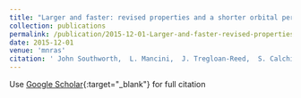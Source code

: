 ```yaml
---
title: "Larger and faster: revised properties and a shorter orbital period for the WASP-57 planetary system from a pro-am collaboration"
collection: publications
permalink: /publication/2015-12-01-Larger-and-faster-revised-properties-and-a-shorter-orbital-period-for-the-WASP-57-planetary-system-from-a-pro-am-collaboration
date: 2015-12-01
venue: 'mnras'
citation: ' John Southworth,  L. Mancini,  J. Tregloan-Reed,  S. Calchi Novati,  S. Ciceri,  G. D&apos;Ago,  L. Delrez,  M. Dominik,  D. Evans,  M. Gillon,  E. Jehin,  U. Jørgensen,  T. Haugbølle,  M. Lendl,  C. Arena,  L. Barbieri,  M. Barbieri,  G. Corfini,  C. Lopresti,  A. Marchini,  G. Marino,  K. Alsubai,  V. Bozza,  D. Bramich,  R. Jaimes,  T. Hinse,  Th. Henning,  M. Hundertmark,  D. Juncher,  H. Korhonen,  A. Popovas,  M. Rabus,  S. Rahvar,  R. Schmidt,  J. Skottfelt,  C. Snodgrass,  D. Starkey,  J. Surdej,  O. Wertz, &quot;Larger and faster: revised properties and a shorter orbital period for the WASP-57 planetary system from a pro-am collaboration.&quot; mnras, 2015.'
---
```

Use [Google Scholar](https://scholar.google.com/scholar?q=Larger+and+faster:+revised+properties+and+a+shorter+orbital+period+for+the+WASP+57+planetary+system+from+a+pro+am+collaboration){:target="_blank"} for full citation